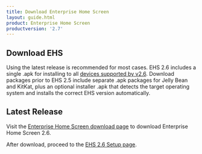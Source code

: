 ```yaml
---
title: Download Enterprise Home Screen
layout: guide.html
product: Enterprise Home Screen
productversion: '2.7'
---
```


## Download EHS
Using the latest release is recommended for most cases. EHS 2.6 includes a single .apk for installing to all [devices supported by v2.6](../guide/about#supporteddevices). Download packages prior to EHS 2.5 include separate .apk packages for Jelly Bean and KitKat, plus an optional installer .apk that detects the target operating system and installs the correct EHS version automatically.

## Latest Release

Visit the [Enterprise Home Screen download page](https://www.zebra.com/us/en/support-downloads/software/utilities/enterprise-home-screen.html) to download Enterprise Home Screen 2.6. 

After download, proceed to the [EHS 2.6 Setup page](../guide/setup). 
